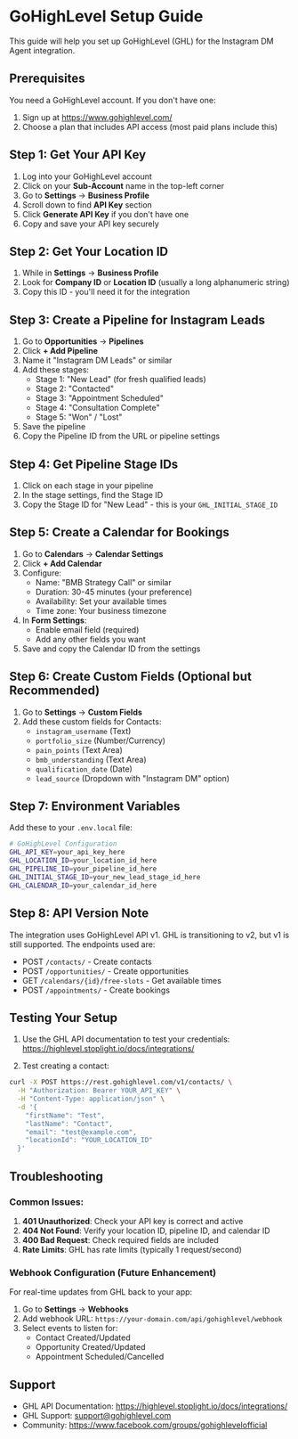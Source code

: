 # GoHighLevel Setup Guide

This guide will help you set up GoHighLevel (GHL) for the Instagram DM Agent integration.

## Prerequisites

You need a GoHighLevel account. If you don't have one:
1. Sign up at https://www.gohighlevel.com/
2. Choose a plan that includes API access (most paid plans include this)

## Step 1: Get Your API Key

1. Log into your GoHighLevel account
2. Click on your **Sub-Account** name in the top-left corner
3. Go to **Settings** → **Business Profile**
4. Scroll down to find **API Key** section
5. Click **Generate API Key** if you don't have one
6. Copy and save your API key securely

## Step 2: Get Your Location ID

1. While in **Settings** → **Business Profile**
2. Look for **Company ID** or **Location ID** (usually a long alphanumeric string)
3. Copy this ID - you'll need it for the integration

## Step 3: Create a Pipeline for Instagram Leads

1. Go to **Opportunities** → **Pipelines**
2. Click **+ Add Pipeline**
3. Name it "Instagram DM Leads" or similar
4. Add these stages:
   - Stage 1: "New Lead" (for fresh qualified leads)
   - Stage 2: "Contacted" 
   - Stage 3: "Appointment Scheduled"
   - Stage 4: "Consultation Complete"
   - Stage 5: "Won" / "Lost"
5. Save the pipeline
6. Copy the Pipeline ID from the URL or pipeline settings

## Step 4: Get Pipeline Stage IDs

1. Click on each stage in your pipeline
2. In the stage settings, find the Stage ID
3. Copy the Stage ID for "New Lead" - this is your `GHL_INITIAL_STAGE_ID`

## Step 5: Create a Calendar for Bookings

1. Go to **Calendars** → **Calendar Settings**
2. Click **+ Add Calendar**
3. Configure:
   - Name: "BMB Strategy Call" or similar
   - Duration: 30-45 minutes (your preference)
   - Availability: Set your available times
   - Time zone: Your business timezone
4. In **Form Settings**:
   - Enable email field (required)
   - Add any other fields you want
5. Save and copy the Calendar ID from the settings

## Step 6: Create Custom Fields (Optional but Recommended)

1. Go to **Settings** → **Custom Fields**
2. Add these custom fields for Contacts:
   - `instagram_username` (Text)
   - `portfolio_size` (Number/Currency)
   - `pain_points` (Text Area)
   - `bmb_understanding` (Text Area)
   - `qualification_date` (Date)
   - `lead_source` (Dropdown with "Instagram DM" option)

## Step 7: Environment Variables

Add these to your `.env.local` file:

```bash
# GoHighLevel Configuration
GHL_API_KEY=your_api_key_here
GHL_LOCATION_ID=your_location_id_here
GHL_PIPELINE_ID=your_pipeline_id_here
GHL_INITIAL_STAGE_ID=your_new_lead_stage_id_here
GHL_CALENDAR_ID=your_calendar_id_here
```

## Step 8: API Version Note

The integration uses GoHighLevel API v1. GHL is transitioning to v2, but v1 is still supported. The endpoints used are:

- POST `/contacts/` - Create contacts
- POST `/opportunities/` - Create opportunities  
- GET `/calendars/{id}/free-slots` - Get available times
- POST `/appointments/` - Create bookings

## Testing Your Setup

1. Use the GHL API documentation to test your credentials:
   https://highlevel.stoplight.io/docs/integrations/

2. Test creating a contact:
```bash
curl -X POST https://rest.gohighlevel.com/v1/contacts/ \
  -H "Authorization: Bearer YOUR_API_KEY" \
  -H "Content-Type: application/json" \
  -d '{
    "firstName": "Test",
    "lastName": "Contact",
    "email": "test@example.com",
    "locationId": "YOUR_LOCATION_ID"
  }'
```

## Troubleshooting

### Common Issues:

1. **401 Unauthorized**: Check your API key is correct and active
2. **404 Not Found**: Verify your location ID, pipeline ID, and calendar ID
3. **400 Bad Request**: Check required fields are included
4. **Rate Limits**: GHL has rate limits (typically 1 request/second)

### Webhook Configuration (Future Enhancement)

For real-time updates from GHL back to your app:
1. Go to **Settings** → **Webhooks**
2. Add webhook URL: `https://your-domain.com/api/gohighlevel/webhook`
3. Select events to listen for:
   - Contact Created/Updated
   - Opportunity Created/Updated
   - Appointment Scheduled/Cancelled

## Support

- GHL API Documentation: https://highlevel.stoplight.io/docs/integrations/
- GHL Support: support@gohighlevel.com
- Community: https://www.facebook.com/groups/gohighlevelofficial